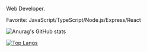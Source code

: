 Web Developer.

Favorite: JavaScript/TypeScript/Node.js/Express/React

![Anurag's GitHub stats](https://github-readme-stats.vercel.app/api?username=toginn&count_private=true&show_icons=true)

[![Top Langs](https://github-readme-stats.vercel.app/api/top-langs/?username=anuraghazra&layout=compact)](https://github.com/anuraghazra/github-readme-stats)
